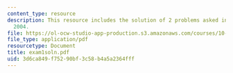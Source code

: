 ```yaml
---
content_type: resource
description: This resource includes the solution of 2 problems asked in exam 1, Fall
  2004.
file: https://ol-ocw-studio-app-production.s3.amazonaws.com/courses/10-302-transport-processes-fall-2004/3d6ca849f75290bf3c58b4a5a2364fff_exam1soln.pdf
file_type: application/pdf
resourcetype: Document
title: exam1soln.pdf
uid: 3d6ca849-f752-90bf-3c58-b4a5a2364fff
---
```

